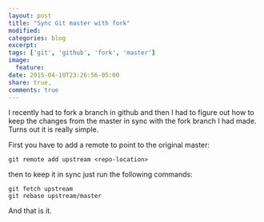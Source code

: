 ```yaml
---
layout: post
title: "Sync Git master with fork"
modified:
categories: blog
excerpt:
tags: ['git', 'github', 'fork', 'master']
image:
  feature:
date: 2015-04-10T23:26:56-05:00
share: true,
comments: true
---
```


I recently had to fork a branch in github and then I had to figure out how to keep the changes from the master in sync with the fork branch I had made. Turns out it is really simple.

First you have to add a remote to point to the original master:

    git remote add upstream <repo-location>

then to keep it in sync just run the following commands:

    git fetch upstream
    git rebase upstream/master

And that is it.